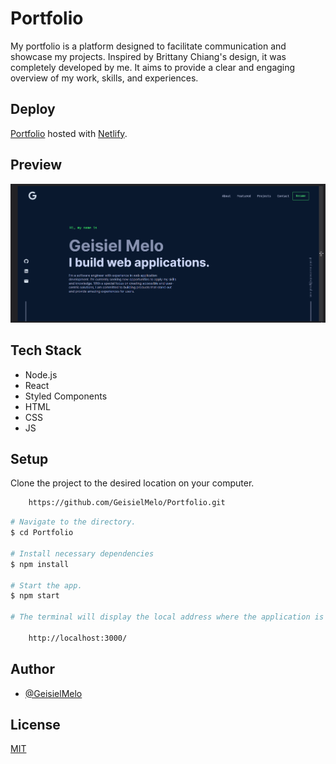 # Portfolio

My portfolio is a platform designed to facilitate communication and showcase my projects. Inspired by Brittany Chiang's design, it was completely developed by me. It aims to provide a clear and engaging overview of my work, skills, and experiences.

## Deploy

[Portfolio](https://geisielmelo.netlify.app/) hosted with  [Netlify](https://www.netlify.com/).


## Preview
![App Gif](https://github.com/GeisielMelo/Portfolio/blob/master/src/images/gif.gif?raw=true)


## Tech Stack

- Node.js
- React
- Styled Components
- HTML
- CSS
- JS

## Setup

Clone the project to the desired location on your computer.
```bash
    https://github.com/GeisielMelo/Portfolio.git
```

```bash
# Navigate to the directory.
$ cd Portfolio

# Install necessary dependencies
$ npm install

# Start the app.
$ npm start

# The terminal will display the local address where the application is being executed. Simply enter the same address in your preferred browser. The address used in creating this project was:

    http://localhost:3000/
```
## Author

- [@GeisielMelo](https://github.com/GeisielMelo)

## License

[MIT](https://choosealicense.com/licenses/mit/)

